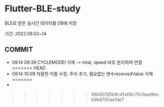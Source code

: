 # Flutter-BLE-study

BLE로 받은 실시간 데이터를 DB에 저장

기간: 2022.09.02~14

## COMMIT

- 09.14 09:39 CYCLEMODEl 삭제 -> total, speed 바로 분리하여 연결
<<<<<<< HEAD
- 09.14 10:09 자잘한 이름 수정, 주석 추가, 필요없는 변수receivedValue 삭제 
=======
-
>>>>>>> 56b607d5b9c41e68c70cfaad9ecb9b8705ae1de7
